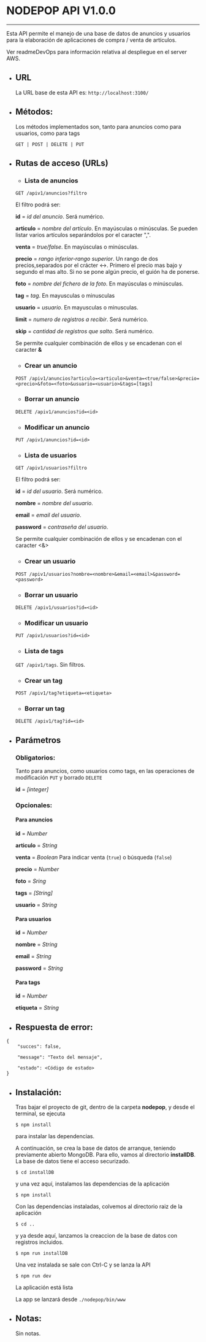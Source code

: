 # NODEPOP API V1.0.0 #
----
  Esta API permite el manejo de una base de datos de anuncios y usuarios para la elaboración de aplicaciones de compra / venta de artículos.

  Ver readmeDevOps para información relativa al despliegue en el server AWS.

* ## URL ##

  La URL base de esta API es:    `http://localhost:3100/`

* ## Métodos: ##
  
  Los métodos implementados son, tanto para anuncios como para usuarios, como para tags

  `GET | POST | DELETE | PUT`
  
*  ## Rutas de acceso (URLs) ##

    - ### Lista de anuncios ###

    `GET /apiv1/anuncios?filtro`

    El filtro podrá ser:

    **id** = *id del anuncio*. Será numérico.

    **articulo** = *nombre del artículo*. En mayúsculas o minúsculas. Se pueden listar varios artículos separándolos por el caracter ",".

    **venta** = *true/false*. En mayúsculas o minúsculas.

    **precio** = *rango inferior-rango superior*. Un rango de dos precios,separados por el crácter <->. Primero el precio mas bajo y segundo el mas alto. Si no se pone algún precio, el guión ha de ponerse.

    **foto** = *nombre del fichero de la foto*. En mayúsculas o minúsculas.

    **tag** = *tag*. En mayusculas o minusculas

    **usuario** = *usuario*. En mayusculas o minusculas.

    **limit** = *numero de registros a recibir*. Será numérico.

    **skip** = *cantidad de registros que salto*. Será numérico.

    Se permite cualquier combinación de ellos y se encadenan con el caracter **&**

    - ### Crear un anuncio ###

    `POST /apiv1/anuncios?articulo=<articulo>&venta=<true/false>&precio=<precio>&foto=<foto>&usuario=<usuario>&tags=[tags]`
        

    - ### Borrar un anuncio ###

    `DELETE /apiv1/anuncios?id=<id>`

    - ### Modificar un anuncio ###

    `PUT /apiv1/anuncios?id=<id>`
   
    - ### Lista de usuarios ###

    `GET /apiv1/usuarios?filtro`

    El filtro podrá ser:

    **id** = *id del usuario*. Será numérico.

    **nombre** = *nombre del usuario*. 

    **email** = *email del usuario*.

    **password** = *contraseña del usuario*.

    Se permite cualquier combinación de ellos y se encadenan con el caracter <&>

    - ### Crear un usuario ###

    `POST /apiv1/usuarios?nombre=<nombre>&email=<email>&password=<password>`

    - ### Borrar un usuario ###

    `DELETE /apiv1/usuarios?id=<id>`

    - ### Modificar un usuario ###

    `PUT /apiv1/usuarios?id=<id>`

    - ### Lista de tags ###

    `GET /apiv1/tags`. Sin filtros.

    - ### Crear un tag ###

    `POST /apiv1/tag?etiqueta=<etiqueta>`

    - ### Borrar un tag ###

    `DELETE /apiv1/tag?id=<id>`

* ## Parámetros ##

   ### Obligatorios: ###
   
   Tanto para anuncios, como usuarios como tags, en las operaciones de modificación `PUT` y borrado `DELETE`

   **id** = *[integer]*

   ### Opcionales: ###
 
   #### Para anuncios ####
   
   **id** = *Number*

   **articulo** = *String*

   **venta** = *Boolean*     Para indicar venta (`true`) o búsqueda (`false`)

   **precio** = *Number*

   **foto** = *Sring*

   **tags** = *[String]*

   **usuario** = *String*

   #### Para usuarios ####

   **id** = *Number*

   **nombre** = *String*

   **email** = *String*

   **password** = *String*

   #### Para tags ####

   **id** = *Number*

   **etiqueta** = *String*
 
* ## Respuesta de error: ##

~~~ 
{
    "succes": false,

    "message": "Texto del mensaje",

    "estado": <Código de estado> 
} 
~~~

* ## Instalación: ##

  Tras bajar el proyecto de git, dentro de la carpeta **nodepop**, y desde el terminal, se ejecuta

  `$ npm install`

  para instalar las dependencias.

  A continuación, se crea la base de datos de arranque, teniendo previamente abierto MongoDB. Para ello, vamos al directorio **installDB**. La base de datos tiene el acceso securizado.

  `$ cd installDB`

  y una vez aquí, instalamos las dependencias de la aplicación

  `$ npm install`

  Con las dependencias instaladas, colvemos al directorio raiz de la aplicación

  `$ cd ..`

  y ya desde aquí, lanzamos la creaccion de la base de datos con registros incluidos.

  `$ npm run installDB`

  Una vez instalada se sale con Ctrl-C y se lanza la API

  `$ npm run dev`

  La aplicación está lista

  La app se lanzará desde `./nodepop/bin/www` 

* ## Notas: ##

    Sin notas.  
  